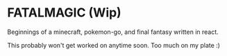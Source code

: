 # FATALMAGIC (Wip)

Beginnings of a minecraft, pokemon-go, and final fantasy written in react.

This probably won't get worked on anytime soon. Too much on my plate :)
